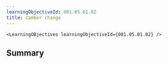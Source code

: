 ```yaml
---
learningObjectiveId: 081.05.01.02
title: Camber change
---
```


```tsx eval
<LearningOBjectives learningObjectiveId={081.05.01.02} />
```

## Summary
